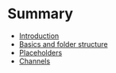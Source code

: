 # Summary

* [Introduction](README.md)
* [Basics and folder structure](basic-concepts-and-directory-structure.md)
* [Placeholders](placeholders.md)
* [Channels](channels.md)

